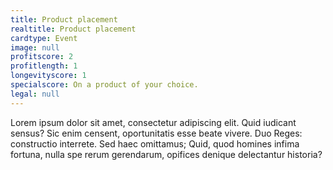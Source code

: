 ```yaml
---
title: Product placement
realtitle: Product placement
cardtype: Event
image: null
profitscore: 2
profitlength: 1
longevityscore: 1
specialscore: On a product of your choice.
legal: null
---
```


Lorem ipsum dolor sit amet, consectetur adipiscing elit. Quid iudicant sensus? Sic enim censent, oportunitatis esse beate vivere. Duo Reges: constructio interrete. Sed haec omittamus; Quid, quod homines infima fortuna, nulla spe rerum gerendarum, opifices denique delectantur historia?
